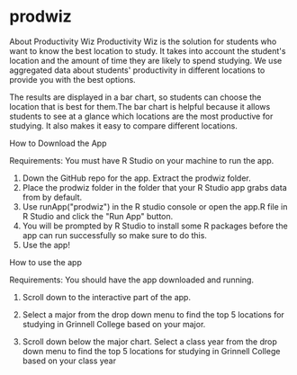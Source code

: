 # prodwiz

About Productivity Wiz
Productivity Wiz is the solution for students who want to know the best location to study. It takes into account the student's location and the amount of time they are likely to spend studying. We use aggregated data about students' productivity in different locations to provide you with the best options.

The results are displayed in a bar chart, so students can choose the location that is best for them.The bar chart is helpful because it allows students to see at a glance which locations are the most productive for studying. It also makes it easy to compare different locations.

How to Download the App

Requirements: You must have R Studio on your machine to run the app.

1. Down the GitHub repo for the app. Extract the prodwiz folder.
2. Place the prodwiz folder in the folder that your R Studio app grabs data from by default.
3. Use runApp("prodwiz") in the R studio console or open the app.R file in R Studio and click the "Run App" button. 
4. You will be prompted by R Studio to install some R packages before the app can run successfully so make sure to do this.
5. Use the app!

How to use the app

Requirements: You should have the app downloaded and running.

1. Scroll down to the interactive part of the app.

2. Select a major from the drop down menu to find the top 5 locations for studying in Grinnell College based on your major.

3. Scroll down below the major chart. Select a class year from the drop down menu to find the top 5 locations for studying in Grinnell College based on your class year
